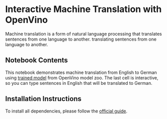 # Interactive Machine Translation with OpenVino

Machine translation is a form of natural language processing that translates sentences from one language to another.
translating sentences from one language to another.

## Notebook Contents

This notebook demonstrates machine translation from English to German using
[trained model](https://github.com/openvinotoolkit/open_model_zoo/blob/master/models/intel/machine-translation-nar-en-de-0002/README.md)
from OpenVino model zoo.
The last cell is interactive, so you can type sentences in English that will be translated to German.

## Installation Instructions

To install all dependencies, please follow the [official guide](../../README.md).